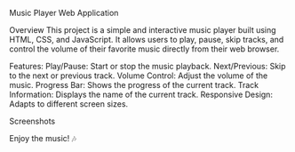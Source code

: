 Music Player Web Application

Overview
This project is a simple and interactive music player built using HTML, CSS, and JavaScript. It allows users to play, pause, skip tracks, and control the volume of their favorite music directly from their web browser.

Features:
Play/Pause: Start or stop the music playback.
Next/Previous: Skip to the next or previous track.
Volume Control: Adjust the volume of the music.
Progress Bar: Shows the progress of the current track.
Track Information: Displays the name of the current track.
Responsive Design: Adapts to different screen sizes.

Screenshots


Enjoy the music! 🎶
